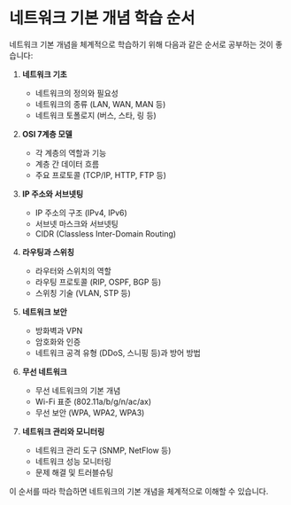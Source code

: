 # 네트워크 기본 개념 학습 순서

네트워크 기본 개념을 체계적으로 학습하기 위해 다음과 같은 순서로 공부하는 것이 좋습니다:

1. **네트워크 기초**
    - 네트워크의 정의와 필요성
    - 네트워크의 종류 (LAN, WAN, MAN 등)
    - 네트워크 토폴로지 (버스, 스타, 링 등)

2. **OSI 7계층 모델**
    - 각 계층의 역할과 기능
    - 계층 간 데이터 흐름
    - 주요 프로토콜 (TCP/IP, HTTP, FTP 등)

3. **IP 주소와 서브넷팅**
    - IP 주소의 구조 (IPv4, IPv6)
    - 서브넷 마스크와 서브넷팅
    - CIDR (Classless Inter-Domain Routing)

4. **라우팅과 스위칭**
    - 라우터와 스위치의 역할
    - 라우팅 프로토콜 (RIP, OSPF, BGP 등)
    - 스위칭 기술 (VLAN, STP 등)

5. **네트워크 보안**
    - 방화벽과 VPN
    - 암호화와 인증
    - 네트워크 공격 유형 (DDoS, 스니핑 등)과 방어 방법

6. **무선 네트워크**
    - 무선 네트워크의 기본 개념
    - Wi-Fi 표준 (802.11a/b/g/n/ac/ax)
    - 무선 보안 (WPA, WPA2, WPA3)

7. **네트워크 관리와 모니터링**
    - 네트워크 관리 도구 (SNMP, NetFlow 등)
    - 네트워크 성능 모니터링
    - 문제 해결 및 트러블슈팅

이 순서를 따라 학습하면 네트워크의 기본 개념을 체계적으로 이해할 수 있습니다.